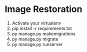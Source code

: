# Image Restoration

1. Activate your virtualenv
2. pip install -r requirements.txt
3. py manage.py makemigrations
4. py manage.py migrate
5. py manage.py runserver

